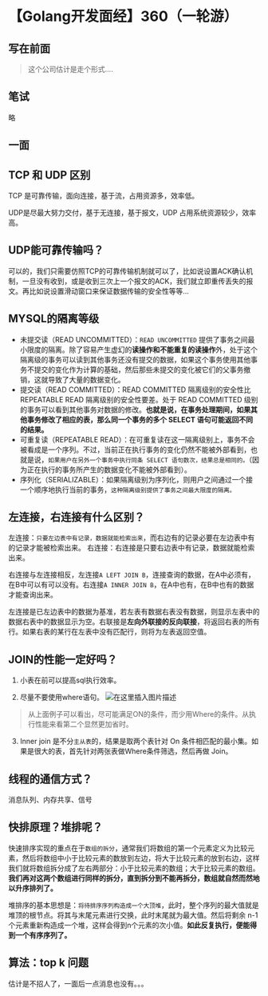 # 【Golang开发面经】360（一轮游）

## 写在前面
> 这个公司估计是走个形式....

## 笔试
略

## 一面
##  TCP 和 UDP 区别
TCP 是可靠传输，面向连接，基于流，占用资源多，效率低。

UDP是尽最大努力交付，基于无连接，基于报文，UDP 占用系统资源较少，效率高。

##  UDP能可靠传输吗？
可以的，我们只需要仿照TCP的可靠传输机制就可以了，比如说设置ACK确认机制，一旦没有收到，或是收到三次上一个报文的ACK，我们就立即重传丢失的报文。再比如说设置滑动窗口来保证数据传输的安全性等等...
##  MYSQL的隔离等级
- 未提交读（READ UNCOMMITTED）：`READ UNCOMMITTED` 提供了事务之间最小限度的隔离。除了容易产生虚幻的**读操作和不能重复的读操作**外，处于这个隔离级的事务可以读到其他事务还没有提交的数据，如果这个事务使用其他事务不提交的变化作为计算的基础，然后那些未提交的变化被它们的父事务撤销，这就导致了大量的数据变化。
- 提交读（READ COMMITTED）：READ COMMITTED 隔离级别的安全性比 REPEATABLE READ 隔离级别的安全性要差。处于 READ COMMITTED 级别的事务可以看到其他事务对数据的修改。**也就是说，在事务处理期间，如果其他事务修改了相应的表，那么同一个事务的多个 SELECT 语句可能返回不同的结果。**
- 可重复读（REPEATABLE READ）：在可重复读在这一隔离级别上，事务不会被看成是一个序列。不过，当前正在执行事务的变化仍然不能被外部看到，也就是说，`如果用户在另外一个事务中执行同条 SELECT 语句数次，结果总是相同的。`（因为正在执行的事务所产生的数据变化不能被外部看到）。
- 序列化（SERIALIZABLE）：如果隔离级别为序列化，则用户之间通过一个接一个顺序地执行当前的事务，`这种隔离级别提供了事务之间最大限度的隔离。`

##  左连接，右连接有什么区别？

左连接：`只要左边表中有记录，数据就能检索出来`，而右边有的记录必要在左边表中有的记录才能被检索出来。
右连接：右连接是只要右边表中有记录，数据就能检索出来。

右连接与左连接相反，左连接`A LEFT JOIN B`，连接查询的数据，在A中必须有，在B中可以有可以没有。右连接`A INNER JOIN B`，在A中也有，在B中也有的数据才能查询出来。

左连接是已左边表中的数据为基准，若左表有数据右表没有数据，则显示左表中的数据右表中的数据显示为空。右联接是**左向外联接的反向联接**，将返回右表的所有行。如果右表的某行在左表中没有匹配行，则将为左表返回空值。

##  JOIN的性能一定好吗？

1. 小表在前可以提高sql执行效率。

2. 尽量不要使用where语句。
![在这里插入图片描述](https://img-blog.csdnimg.cn/5daa9d1fde604f9889f5eb9ec91589c5.png)

> 从上面例子可以看出，尽可能满足ON的条件，而少用Where的条件。从执行性能来看第二个显然更加省时。

3. Inner join 是不分`主从表`的，结果是取两个表针对 On 条件相匹配的最小集。如果是很大的表，首先针对两张表做Where条件筛选，然后再做 Join。

##  线程的通信方式？
消息队列、内存共享、信号
##  快排原理？堆排呢？
快速排序实现的重点在于`数组的拆分`，通常我们将数组的第一个元素定义为比较元素，然后将数组中小于比较元素的数放到左边，将大于比较元素的放到右边，这样我们就将数组拆分成了左右两部分：小于比较元素的数组；大于比较元素的数组。**我们再对这两个数组进行同样的拆分，直到拆分到不能再拆分，数组就自然而然地以升序排列了。**

堆排序的基本思想是：`将待排序序列构造成一个大顶堆`，此时，整个序列的最大值就是堆顶的根节点。将其与末尾元素进行交换，此时末尾就为最大值。然后将剩余 n-1 个元素重新构造成一个堆，这样会得到n个元素的次小值。**如此反复执行，便能得到一个有序序列了。**


##  算法：top k 问题


估计是不招人了，一面后一点消息也没有。。。